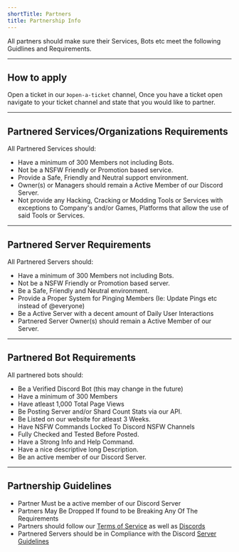 ```yaml
---
shortTitle: Partners
title: Partnership Info
---
```


All partners should make sure their Services, Bots etc meet the following Guidlines and Requirements.

---

## How to apply
Open a ticket in our `》open-a-ticket` channel, Once you have a ticket open navigate to your ticket channel and state that you would like to partner.

---

## Partnered Services/Organizations Requirements
All Partnered Services should:
- Have a minimum of 300 Members not including Bots.
- Not be a NSFW Friendly or Promotion based service.
- Provide a Safe, Friendly and Neutral support environment.
- Owner(s) or Managers should remain a Active Member of our Discord Server.
- Not provide any Hacking, Cracking or Modding Tools or Services with exceptions to Company's and/or Games, Platforms that allow the use of said Tools or Services.

---

## Partnered Server Requirements
All Partnered Servers should:
- Have a minimum of 300 Members not including Bots.
- Not be a NSFW Friendly or Promotion based server.
- Be a Safe, Friendly and Neutral environment.
- Provide a Proper System for Pinging Members (Ie: Update Pings etc instead of @everyone)
- Be a Active Server with a decent amount of Daily User Interactions
- Partnered Server Owner(s) should remain a Active Member of our Server.

---

## Partnered Bot Requirements
All partnered bots should:
- Be a Verified Discord Bot (this may change in the future)
- Have a minimum of 300 Members
- Have atleast 1,000 Total Page Views
- Be Posting Server and/or Shard Count Stats via our API.
- Be Listed on our website for atleast 3 Weeks.
- Have NSFW Commands Locked To Discord NSFW Channels
- Fully Checked and Tested Before Posted.
- Have a Strong Info and Help Command.
- Have a nice descriptive long Description.
- Be an active member of our Discord Server.

---

## Partnership Guidelines
- Partner Must be a active member of our Discord Server
- Partners May Be Dropped If found to be Breaking Any Of The Requirements
- Partners should follow our [Terms of Service](https://infinitybotlist.com/terms) as well as [Discords](https://discord.com/terms)
- Partnered Servers should be in Compliance with the Discord [Server Guidelines](https://discord.com/guidelines)
